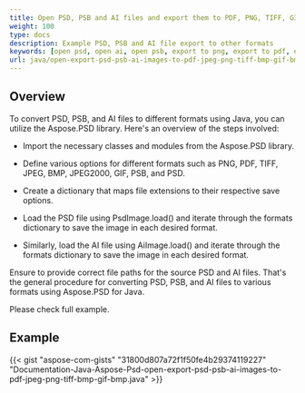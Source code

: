 ```yaml
---
title: Open PSD, PSB and AI files and export them to PDF, PNG, TIFF, GIF, BMP, JPEG
weight: 100
type: docs
description: Example PSD, PSB and AI file export to other formats
keywords: [open psd, open ai, open psb, export to png, export to pdf, export to jpeg, export to tiff, psd api, java, code sample]
url: java/open-export-psd-psb-ai-images-to-pdf-jpeg-png-tiff-bmp-gif-bmp/
---
```


## **Overview**
To convert PSD, PSB, and AI files to different formats using Java, you can utilize the Aspose.PSD library. Here's an overview of the steps involved:

- Import the necessary classes and modules from the Aspose.PSD library.

- Define various options for different formats such as PNG, PDF, TIFF, JPEG, BMP, JPEG2000, GIF, PSB, and PSD.

- Create a dictionary that maps file extensions to their respective save options.

- Load the PSD file using PsdImage.load() and iterate through the formats dictionary to save the image in each desired format.

- Similarly, load the AI file using AiImage.load() and iterate through the formats dictionary to save the image in each desired format.

Ensure to provide correct file paths for the source PSD and AI files.
That's the general procedure for converting PSD, PSB, and AI files to various formats using Aspose.PSD for Java.

Please check full example.

## **Example**
{{< gist "aspose-com-gists" "31800d807a72f1f50fe4b29374119227" "Documentation-Java-Aspose-Psd-open-export-psd-psb-ai-images-to-pdf-jpeg-png-tiff-bmp-gif-bmp.java" >}}